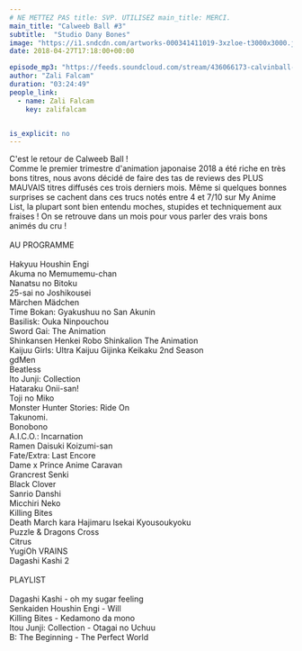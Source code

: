 ```yaml
---
# NE METTEZ PAS title: SVP. UTILISEZ main_title: MERCI.
main_title: "Calweeb Ball #3"
subtitle:  "Studio Dany Bones"
image: "https://i1.sndcdn.com/artworks-000341411019-3xzloe-t3000x3000.jpg"
date: 2018-04-27T17:18:00+00:00

episode_mp3: "https://feeds.soundcloud.com/stream/436066173-calvinball-radio-calweeb-ball-3-studio-dany-bones.mp3"
author: "Zali Falcam"
duration: "03:24:49"
people_link: 
  - name: Zali Falcam
    key: zalifalcam


is_explicit: no
---
```


<PodcastHeader/>

<!-- ECRIRE LA DESCRIPTION DE L'EPISODE SOUS CETTE LIGNE -->
C'est le retour de Calweeb Ball !<br>Comme le premier trimestre d'animation japonaise 2018 a été riche en très bons titres, nous avons décidé de faire des tas de reviews des PLUS MAUVAIS titres diffusés ces trois derniers mois. Même si quelques bonnes surprises se cachent dans ces trucs notés entre 4 et 7/10 sur My Anime List, la plupart sont bien entendu moches, stupides et techniquement aux fraises ! On se retrouve dans un mois pour vous parler des vrais bons animés du cru !<br><br>AU PROGRAMME<br><br>Hakyuu Houshin Engi<br>Akuma no Memumemu-chan<br>Nanatsu no Bitoku<br>25-sai no Joshikousei<br>Märchen Mädchen<br>Time Bokan: Gyakushuu no San Akunin <br>Basilisk: Ouka Ninpouchou<br>Sword Gai: The Animation<br>Shinkansen Henkei Robo Shinkalion The Animation<br>Kaijuu Girls: Ultra Kaijuu Gijinka Keikaku 2nd Season<br>gdMen<br>Beatless<br>Ito Junji: Collection<br>Hataraku Onii-san!<br>Toji no Miko<br>Monster Hunter Stories: Ride On <br>Takunomi.<br>Bonobono<br>A.I.C.O.: Incarnation<br>Ramen Daisuki Koizumi-san<br>Fate/Extra: Last Encore<br>Dame x Prince Anime Caravan<br>Grancrest Senki<br>Black Clover <br>Sanrio Danshi<br>Micchiri Neko<br>Killing Bites<br>Death March kara Hajimaru Isekai Kyousoukyoku<br>Puzzle &amp; Dragons Cross<br>Citrus<br>YugiOh VRAINS<br>Dagashi Kashi 2<br><br>PLAYLIST <br><br>Dagashi Kashi - oh my sugar feeling<br>Senkaiden Houshin Engi - Will <br>Killing Bites -  Kedamono da mono<br>Itou Junji: Collection - Otagai no Uchuu <br>B: The Beginning - The Perfect World

